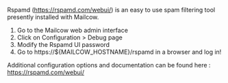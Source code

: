 Rspamd (https://rspamd.com/webui/) is an easy to use spam filtering tool presently installed with Mailcow.

1. Go to the Mailcow web admin interface
2. Click on Configuration > Debug page
3. Modify the Rspamd UI password
4. Go to https://${MAILCOW_HOSTNAME}/rspamd in a browser and log in!

Additional configuration options and documentation can be found here : https://rspamd.com/webui/
